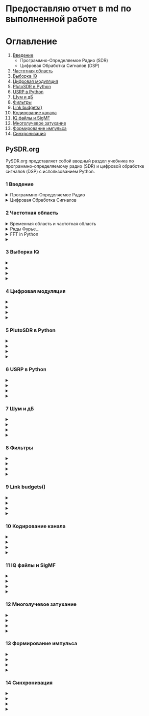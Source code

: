 # Предоставляю отчет в md по выполненной работе
# Оглавление
1. [Введение](#1-введение)
   - Программно-Определяемое Радио (SDR)
   - Цифровая Обработка Сигналов (DSP)
2. [Частотная область](#2-частотная-область)
3. [Выборка IQ](#3-выборка-iq)
4. [Цифровая модуляция](#4-цифровая-модуляция)
5. [PlutoSDR в Python](#5-plutosdr-в-python)
6. [USRP в Python](#6-usrp-в-python)
7. [Шум и дБ](#7-шум-и-дб)
8. [Фильтры](#8-фильтры)
9. [Link budgets()](#9-link-budgets)
10. [Кодирование канала](#10-кодирование-канала)
11. [IQ файлы и SigMF](#11-iq-файлы-и-sigmf)
12. [Многолучевое затухание](#12-многолучевое-затухание)
13. [Формирование импульса](#13-формирование-импульса)
14. [Синхронизация](#14-синхронизация)


## PySDR.org 
 PySDR.org представляет собой вводный раздел учебника по программно-определяемому радио (SDR) и цифровой обработке сигналов (DSP) с использованием Python.
 
### 1 Введение
<details>
 <summary>Программно-Определяемое Радио</summary>
Радио, в котором задачи обработки сигналов, традиционно выполняемые аппаратными средствами, осуществляются с помощью программного обеспечения.
</details>
 
 <details><summary>Цифровая Обработка Сигналов</summary>
 Цифровая обработка сигналов, в данном случае радиочастотных сигналов.
 </details>

### 2 Частотная область
<details>
 <summary>Временная область и частотная область</summary>
Во-первых, почему нам нравится смотреть на сигналы в частотной области? Ну вот два примера сигналов, показанных во временной и частотной области.
   
   ![image](https://github.com/Depth-monster/proto_tcs/assets/122405130/d032937f-67bb-4d1f-b639-661a9cb1905f)

Как вы можете видеть, во временной области они оба в какой-то мере выглядят как шум, но в частотной области мы можем видеть различные характеристики. Всё находится во временной области в её естественной форме; когда мы семплируем сигналы, мы будем семплировать их во временной области, потому что вы не можете напрямую семплировать сигнал в частотной области. Но интересные вещи обычно происходят в частотной области.
</details>
 
 <details>
   <summary>Ряды Фурье...</summary>

### Ряды Фурье

Основы частотной области начинаются с понимания того, что любой сигнал может быть представлен как сумма синусоидальных волн. Когда мы разлагаем сигнал на его составные синусоидальные волны, мы называем это рядом Фурье. Вот пример сигнала, который состоит всего из двух синусоидальных волн:

![image](https://github.com/Depth-monster/proto_tcs/assets/122405130/f0de60ae-0019-468f-aa26-3012272cc5bd)


Здесь еще один пример; красная кривая внизу аппроксимирует пилообразную волну, суммируя до 10 синусоидальных волн. Мы видим, что это не идеальная реконструкция — потребовалось бы бесконечное количество синусоидальных волн, чтобы воспроизвести эту пилообразную волну из-за резких переходов:

![image](https://github.com/Depth-monster/proto_tcs/assets/122405130/a0a0a361-e77a-4ba4-b5c6-a8f65ee75427)


Некоторым сигналам требуется больше синусоидальных волн, чем другим, и некоторые требуют бесконечного количества, хотя их всегда можно аппроксимировать с ограниченным числом. Вот еще один пример сигнала, разложенного на ряд синусоидальных волн:

![image](https://github.com/Depth-monster/proto_tcs/assets/122405130/9eafe997-5646-4b38-bd2f-165648bfdebc)

 </details>

 <details>
 <summary>FFT in Python</summary>
    
![image](https://github.com/Depth-monster/proto_tcs/assets/122405130/c8416cba-236f-4327-8d7e-d326d5fd476e)

```python
import numpy as np
import matplotlib.pyplot as plt
```
Импортируем необходимые библиотеки: numpy для работы с массивами и математических операций, matplotlib.pyplot для визуализации результатов.

```python
def fft(x):
    N = len(x)
    if N == 1:
        return x
```
Определяем функцию fft, которая будет рекурсивно вычислять преобразование Фурье входного массива x. Если длина массива x равна 1, возвращаем x, так как это базовый случай рекурсии.

```python
    twiddle_factors = np.exp(-2j * np.pi * np.arange(N//2) / N)
    x_even = fft(x[::2])
    x_odd = fft(x[1::2])
```
Рассчитываем коэффициенты Виттакера (twiddle factors) для рекурсивного деления сигнала на четные и нечетные индексы.

```python
    return np.concatenate([x_even + twiddle_factors * x_odd,
                           x_even - twiddle_factors * x_odd])

```
Собираем результаты для четной и нечетной частей, умножая нечетную часть на коэффициенты Виттакера и объединяя результаты.

```python
# Simulate a tone + noise
sample_rate = 1e6
f_offset = 0.2e6 # 200 kHz offset from carrier
N = 1024
t = np.arange(N)/sample_rate
s = np.exp(2j*np.pi*f_offset*t)
```
Создаем тональный сигнал с заданной частотой смещения f_offset от несущей частоты.
```python
n = (np.random.randn(N) + 1j*np.random.randn(N))/np.sqrt(2) # unity complex noise
r = s + n # 0 dB SNR

```
Генерируем комплексный шум и добавляем его к нашему тональному сигналу s, получая результат с отношением сигнал/шум (SNR) 0 дБ
```python
# Perform fft, fftshift, convert to dB
X = fft(r)
X_shifted = np.roll(X, N//2) # equivalent to np.fft.fftshift
X_mag = 10*np.log10(np.abs(X_shifted)**2)

```
Выполняем FFT для смешанного сигнала, сдвигаем нулевую частоту в центр и переводим результат в децибелы.
```python
# Plot results
f = np.linspace(sample_rate/-2, sample_rate/2, N)/1e6 # plt in MHz
plt.plot(f, X_mag)
plt.plot(f[np.argmax(X_mag)], np.max(X_mag), 'rx') # show max
plt.grid()
plt.xlabel('Frequency [MHz]')
plt.ylabel('Magnitude [dB]')
plt.show() 

```
Строим график величины FFT в децибелах, отмечаем максимальное значение красным крестиком, и отображаем результаты. Частоты приведены в мегагерцах (MHz), а величина – в децибелах (dB).
</details>
 
 <details>
   <summary> </summary>
 
 </details>
 
### 3 Выборка IQ
<details>
 <summary> </summary>

</details>
 
 <details>
   <summary> </summary>
 
 </details>

 <details>
 <summary> </summary>

</details>
 
 <details>
   <summary> </summary>
 
 </details>
 
### 4 Цифровая модуляция
<details>
 <summary> </summary>

</details>
 
 <details>
   <summary> </summary>
 
 </details>

 <details>
 <summary> </summary>

</details>
 
 <details>
   <summary> </summary>
 
 </details>

### 5 PlutoSDR в Python
<details>
 <summary> </summary>

</details>
 
 <details>
   <summary> </summary>
 
 </details>

 <details>
 <summary> </summary>

</details>
 
 <details>
   <summary> </summary>
 
 </details>
 
### 6 USRP в Python
<details>
 <summary> </summary>

</details>
 
 <details>
   <summary> </summary>
 
 </details>

 <details>
 <summary> </summary>

</details>
 
 <details>
   <summary> </summary>
 
 </details>
 
### 7 Шум и дБ
<details>
 <summary> </summary>

</details>
 
 <details>
   <summary> </summary>
 
 </details>

 <details>
 <summary> </summary>

</details>
 
 <details>
   <summary> </summary>
 
 </details>
 

### 8 Фильтры
<details>
 <summary> </summary>

</details>
 
 <details>
   <summary> </summary>
 
 </details>

 <details>
 <summary> </summary>

</details>
 
 <details>
   <summary> </summary>
 
 </details>

### 9 Link budgets()
<details>
 <summary> </summary>

</details>
 
 <details>
   <summary> </summary>
 
 </details>

 <details>
 <summary> </summary>

</details>
 
 <details>
   <summary> </summary>
 
 </details>
 
### 10 Кодирование канала
<details>
 <summary> </summary>

</details>
 
 <details>
   <summary> </summary>
 
 </details>

 <details>
 <summary> </summary>

</details>
 
 <details>
   <summary> </summary>
 
 </details>

### 11 IQ файлы и SigMF
<details>
 <summary> </summary>

</details>
 
 <details>
   <summary> </summary>
 
 </details>

 <details>
 <summary> </summary>

</details>
 
 <details>
   <summary> </summary>
 
 </details>
 
### 12 Многолучевое затухание
<details>
 <summary> </summary>

</details>
 
 <details>
   <summary> </summary>
 
 </details>

 <details>
 <summary> </summary>

</details>
 
 <details>
   <summary> </summary>
 
 </details>
 
### 13 Формирование импульса
<details>
 <summary> </summary>

</details>
 
 <details>
   <summary> </summary>
 
 </details>

 <details>
 <summary> </summary>

</details>
 
 <details>
   <summary> </summary>
 
 </details>
 
### 14 Синхронизация 
<details>
 <summary> </summary>

</details>
 
 <details>
   <summary> </summary>
 
 </details>

 <details>
 <summary> </summary>

</details>
 
 <details>
   <summary> </summary>
 
 </details>
 

